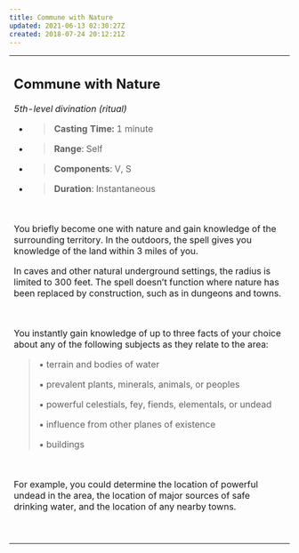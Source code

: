 ```yaml
---
title: Commune with Nature
updated: 2021-06-13 02:30:27Z
created: 2018-07-24 20:12:21Z
---
```


<table><tbody><tr class="odd"><td><h2 id="commune-with-nature"><strong>Commune with Nature</strong></h2><p><em>5th-level divination (ritual)</em></p><ul><li><blockquote><p><strong>Casting Time:</strong> 1 minute</p></blockquote></li><li><blockquote><p><strong>Range</strong>: Self</p></blockquote></li><li><blockquote><p><strong>Components</strong>: V, S</p></blockquote></li><li><blockquote><p><strong>Duration</strong>: Instantaneous</p></blockquote></li></ul><p> </p><p>You briefly become one with nature and gain knowledge of the surrounding territory. In the outdoors, the spell gives you knowledge of the land within 3 miles of you.</p><p>In caves and other natural underground settings, the radius is limited to 300 feet. The spell doesn’t function where nature has been replaced by construction, such as in dungeons and towns.</p><p> </p><p>You instantly gain knowledge of up to three facts of your choice about any of the following subjects as they relate to the area:</p><blockquote><p>• terrain and bodies of water</p><p>• prevalent plants, minerals, animals, or peoples</p><p>• powerful celestials, fey, fiends, elementals, or undead</p><p>• influence from other planes of existence</p><p>• buildings</p></blockquote><p> </p><p>For example, you could determine the location of powerful undead in the area, the location of major sources of safe drinking water, and the location of any nearby towns.</p><p> </p></td></tr></tbody></table>